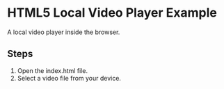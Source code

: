 # HTML5 Local Video Player Example
A local video player inside the browser.

## Steps
1. Open the index.html file.
2. Select a video file from your device.
